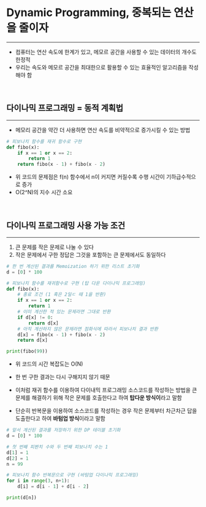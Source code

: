 # Dynamic Programming, 중복되는 연산을 줄이자
*****************************************************

* 컴퓨터는 연산 속도에 한계가 있고, 메모르 공간을 사용할 수 있는 데이터의 개수도 한정적
* 우리는 속도와 메모르 공간을 최대한으로 활용할 수 있는 효율적인 알고리즘을 작성해야 함


<br/>

## 다이나믹 프로그래밍 = 동적 계획법
********
* 메모리 공간을 약간 더 사용하면 연산 속도를 비약적으로 증가시킬 수 있는 방법

```python
# 피보나치 함수를 재귀 함수로 구현
def fibo(x):
    if x == 1 or x == 2:
        return 1
    return fibo(x - 1) + fibo(x - 2)
```

* 위 코드의 문제점은 f(n) 함수에서 n이 커지면 커질수록 수행 시간이 기하급수적으로 증가
* O(2^N)의 지수 시간 소요

<br/>


## 다이나믹 프로그래밍 사용 가능 조건
********
1. 큰 문제를 작은 문제로 나눌 수 있다
2. 작은 문제에서 구한 정답은 그것을 포함하는 큰 문제에서도 동일하다

```python
# 한 번 계산된 결과를 Memoization 하기 위한 리스트 초기화
d = [0] * 100

# 피보나치 함수를 재귀함수로 구현 (탑 다운 다이나믹 프로그래밍)
def fibo(x):
    # 종료 조건 (1 혹은 2일ㄷ 때 1을 반환)
    if x == 1 or x == 2:
        return 1
    # 이미 계산한 적 있는 문제라면 그대로 반환
    if d[x] != 0:
        return d[x]
    # 아직 계산하지 않은 문제라면 점화식에 따라서 피보나치 결과 반환
    d[x] = fibo(x - 1) + fibo(x - 2)
    return d[x]

print(fibo(99))
```
* 위 코드의 시간 복잡도는 O(N)
* 한 번 구한 결과는 다시 구해지지 않기 때문



* 이처럼 재귀 함수를 이용하여 다이내믹 프로그래밍 소스코드를 작성하는 방법을 큰 문제를 해결하기 위해 작은 문제를 호출한다고 하여 **탑다운 방식이**라고 말함
* 단순히 반복문을 이용하여 소스코드를 작성하는 경우 작은 문제부터 차근차근 답을 도출한다고 하여 **바텀업 방식**이라고 말함

```python
# 앞서 계산된 결과를 저장하기 위한 DP 테이블 초기화
d = [0] * 100

# 첫 번째 피봔치 수와 두 번째 피보나치 수는 1
d[1] = 1
d[2] = 1
n = 99

# 피보나치 함수 반복문으로 구현 (바텀업 다이나믹 프로그래밍)
for i in range(3, n+1):
    d[i] = d[i - 1] + d[i - 2]

print(d[n])
```


